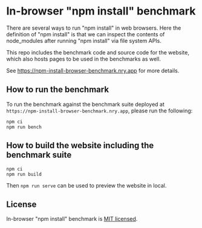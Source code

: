 # In-browser "npm install" benchmark

There are several ways to run "npm install" in web browsers.
Here the definition of "npm install" is that we can inspect the contents of node_modules after running "npm install" via file system APIs.

This repo includes the benchmark code and source code for the website, which also hosts pages to be used in the benchmarks as well.

See https://npm-install-browser-benchmark.nry.app for more details.

## How to run the benchmark

To run the benchmark against the benchmark suite deployed at `https://npm-install-browser-benchmark.nry.app`, please run the following:

```
npm ci
npm run bench
```

## How to build the website including the benchmark suite

```
npm ci
npm run build
```

Then `npm run serve` can be used to preview the website in local.

## License

In-browser "npm install" benchmark is [MIT licensed](./LICENSE).
